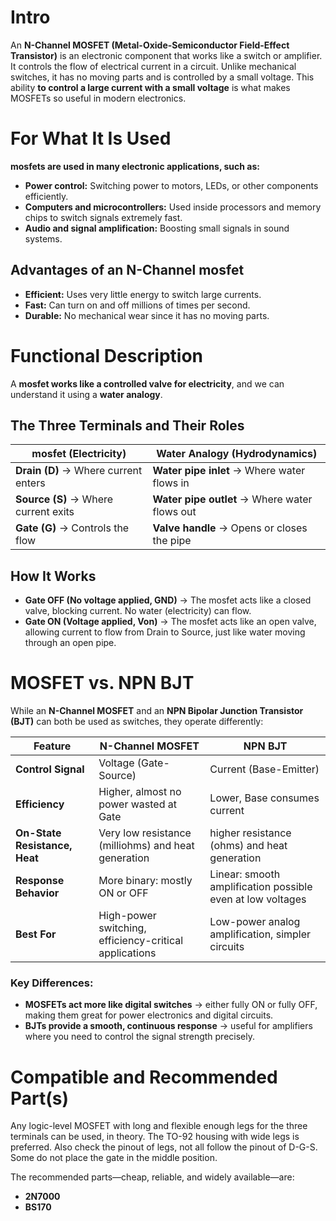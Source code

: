 # Intro  
An **N-Channel MOSFET (Metal-Oxide-Semiconductor Field-Effect Transistor)** is an electronic component that works like a switch or amplifier. It controls the flow of electrical current in a circuit. Unlike mechanical switches, it has no moving parts and is controlled by a small voltage.
This ability **to control a large current with a small voltage** is what makes MOSFETs so useful in modern electronics. 

# For What It Is Used  
**mosfets are used in many electronic applications, such as:**  
* **Power control:** Switching power to motors, LEDs, or other components efficiently.  
* **Computers and microcontrollers:** Used inside processors and memory chips to switch signals extremely fast.  
* **Audio and signal amplification:** Boosting small signals in sound systems.  

## Advantages of an N-Channel mosfet  
* **Efficient:** Uses very little energy to switch large currents.  
* **Fast:** Can turn on and off millions of times per second.  
* **Durable:** No mechanical wear since it has no moving parts.  

# Functional Description  

A **mosfet works like a controlled valve for electricity**, and we can understand it using a **water analogy**.  

## The Three Terminals and Their Roles  

| **mosfet (Electricity)** | **Water Analogy (Hydrodynamics)** |
|--------------------------|----------------------------------|
| **Drain (D)** → Where current enters | **Water pipe inlet** → Where water flows in |
| **Source (S)** → Where current exits | **Water pipe outlet** → Where water flows out |
| **Gate (G)** → Controls the flow | **Valve handle** → Opens or closes the pipe |

## How It Works  
- **Gate OFF (No voltage applied, GND)** → The mosfet acts like a closed valve, blocking current. No water (electricity) can flow.  
- **Gate ON (Voltage applied, Von)** → The mosfet acts like an open valve, allowing current to flow from Drain to Source, just like water moving through an open pipe.  


# MOSFET vs. NPN BJT  

While an **N-Channel MOSFET** and an **NPN Bipolar Junction Transistor (BJT)** can both be used as switches, they operate differently:  

| **Feature**            | **N-Channel MOSFET** | **NPN BJT** |
|------------------------|---------------------|------------|
| **Control Signal**      | Voltage (Gate-Source) | Current (Base-Emitter) |
| **Efficiency**         | Higher, almost no power wasted at Gate | Lower, Base consumes current |
| **On-State Resistance, Heat** | Very low resistance (milliohms) and heat generation | higher resistance (ohms) and heat generation |
| **Response Behavior**  | More binary: mostly ON or OFF | Linear: smooth amplification possible even at low voltages |
| **Best For**           | High-power switching, efficiency-critical applications | Low-power analog amplification, simpler circuits |

### **Key Differences:**
- **MOSFETs act more like digital switches** → either fully ON or fully OFF, making them great for power electronics and digital circuits.  
- **BJTs provide a smooth, continuous response** → useful for amplifiers where you need to control the signal strength precisely.  

# Compatible and Recommended Part(s)  
Any logic-level MOSFET with long and flexible enough legs for the three terminals can be used, in theory. The TO-92 housing with wide legs is preferred. Also check the pinout of legs, not all follow the pinout of D-G-S. Some do not place the gate in the middle position.  

The recommended parts—cheap, reliable, and widely available—are:  
- **2N7000**  
- **BS170**  
